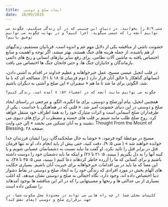 ```yaml
---
title:  ایجاد صلح و دوستی
date:  18/09/2019
---
```


`متی ۵:۹ را بخوانید. در دنیای این چنینی که در آن زندگی میکنیم، چگونه می توانیم آنچه را که عیسی میگوید، اجرا کنیم؟ و در نهایت چگونه می توانیم توفیق یابیم؟`

خشونت ناشی از مناقشه یکی از دلایل مهم غم و اندوه است. قربانیان مستقیم، زندگیهای از هم پاشیده، از جمله هزینه های جنگ هستند، بهتر میشد، اگر توجه و اهمیت و منابع اختصاص یافته به ماشین آلات نظامی، برای رفع سایر نیازهای انسانی و رنج های دائمی بازماندگان و جانبازان جنگ ها، و حتی فاتحان جنگ ها اختصاص می یافت.

در قلب انجیل عیسی مسیح، عمل خیرخواهانه و عظیم خداوند در اقدام به آشتی دادن، انسانهای گناهکار با خالق آنان قرار دارد ( دوم قرنتیان ۵: ۱۸ تا ۲۱). مصالحه ای که با ما شد، الگوئی برای ما شد تا ما هم « سفیران » این صلح و آشتی به دیگران باشیم.

`چگونه می توانیم مانند آنچه که در اشعیاء ۵۲: ۷ آمده است، زندگی کنیم؟`

همچنین انجیل، پیام آورصلح و دوستی، برای ما انگیزه، الگو، و مرجعی در راستای ایجاد صلح و دوستی در این دنیای خشونت آمیز شد. « قلبی که در هماهنگی با خداست ، یکی از طرفداران صلحِ آسمانی است و اثرات متبارک خود را به همهٔ اطراف خود منتقل خواهد کرد. روحِ صلح طلب مانند شبنم بر قلب های خسته و مضطرب از نزاع های دنیوی می نشیند و به آنان تسکین می بخشد » اِلن جی وایت، Thought From the Mount of Blessing، صفحه ۲۸.

مسیح در موعظهٔ کوه فرمود، « خوشا به حال صلحكنندگان، زیرا ایشان فرزندان خدا خوانده خواهند شد » ( متی ۵: ۹). دقت کنید، حتی بیش از باید انجام داد، او نه تنها فرمان قتل در برابر قتل را تائید نکرد، او گفت ما نباید نسبت به دشمنانمان عصبانی شویم و یا کینه آنها را به دل بگیریم ( ببینید، ۵: ۲۱ تا ۲۶) و اینکه ما باید دشمنان خود را دوست داشته باشیم و برای کسانی که ما را آزرده خاطر کردهاند دعا کنیم ( ببینید، متی ۵: ۴۵ تا ۴۸)، به این معنا که ما باید در پی اقدامات خیرخواهانه برای خیریت آنان باشیم. بسیاری حکایت های الهام بخش در مورد افرادی که زندگی خود را به ایجاد صلح و دوستی در نقاط دشوار دنیا اختصاص داده اند، وجود دارد، نگاه اجمالی به صلح و دوستی نشان میدهد، که اغلب بسیاری از بی عدالتی ها و رنجها و مصیبتهایی را که در اثر این مناقشه ها بوجود آمدهاند را تسکین داده است.

`کلیسای محلی شما از چه راه هایی می تواند در محدودهٔ محل سکونت شما، در جهت برقراری صلح و دوستی ایفای نقش کند؟`